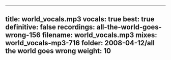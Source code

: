 
---
title: world_vocals.mp3
vocals: true
best: true
definitive: false
recordings: all-the-world-goes-wrong-156
filename: world_vocals.mp3
mixes: world_vocals-mp3-716
folder: 2008-04-12/all the world goes wrong
weight: 10
---
